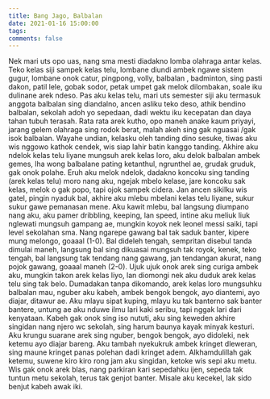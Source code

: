 ```yaml
---
title: Bang Jago, Balbalan
date: 2021-01-16 15:00:00
tags:
comments: false
---
```

Nek mari uts opo uas, nang sma mesti diadakno lomba olahraga antar kelas. Teko kelas siji sampek kelas telu, lombane diundi ambek ngawe sistem gugur, lombane onok catur, pingpong, volly, balbalan , badminton, sing pasti dakon, patil lele, gobak sodor, petak umpet gak melok dilombakan, soale iku dulinane arek ndeso. 
Pas aku kelas telu, mari uts semester siji aku termasuk anggota balbalan sing diandalno, ancen asliku teko deso, athik bendino balbalan, sekolah adoh yo sepedaan, dadi wektu iku kecepatan dan daya tahan tubuh terasah. Rata rata arek kutho, opo maneh anake kaum priyayi, jarang gelem olahraga sing rodok berat, malah akeh sing gak nguasai /gak isok balbalan. 
Wayahe undian, kelasku oleh tanding dino sesuke, tiwas aku wis nggowo kathok cendek, wis siap lahir batin kanggo tanding. 
Akhire aku ndelok kelas telu liyane mungsuh arek kelas loro, aku delok balbalan ambek gemes, lha wong balbalane pating ketanthul, ngrunthel ae, grudak gruduk, gak onok polahe. Eruh aku melok ndelok, dadakno koncoku sing tanding (arek kelas telu) moro nang aku, ngejak mbelo kelase, jare koncoku sak kelas, melok o gak popo, tapi ojok sampek cidera. 
Jan ancen sikilku wis gatel, pingin nyaduk bal, akhire aku mlebu mbelani kelas telu liyane, sukur sukur gawe pemanasan mene. 
Aku kawit mlebu, bal langsung diumpano nang aku, aku pamer dribbling, keeping, lan speed, intine aku meliuk liuk nglewati mungsuh gampang ae, mungkin koyok nek leonel messi saiki, tapi level sekolahan sma. 
Nang ngarepe gawang bal tak saduk banter, kipere mung melongo, goaaal (1-0). 
Bal dideleh tengah, sempritan disebul tanda dimulai maneh, langsung bal sing dikuasai mungsuh tak royok, kenek, teko tengah, bal  langsung tak tendang nang gawang, jan tendangan akurat, nang pojok gawang, goaaal maneh (2-0). 
Ujuk ujuk onok arek sing curiga ambek aku, mungkin takon arek kelas liyo, lan diomongi nek aku duduk arek kelas telu sing tak belo. 
Dumadakan tanpa dikomando, arek kelas loro mungsuhku balbalan mau, nguber aku kabeh, ambek bengok bengok, ayo diantemi, ayo diajar, ditawur ae. Aku mlayu sipat kuping, mlayu ku tak banterno sak banter bantere, untung ae aku nduwe ilmu lari kaki seribu, tapi nggak lari dari kenyataan. Kabeh gak onok sing iso nututi, aku sing keweden akhire singidan nang njero wc sekolah, sing harum baunya kayak minyak kesturi. Aku krungu suarane arek sing nguber, bengok bengok, ayo didoleki, nek ketemu ayo diajar bareng. Aku tambah nyekukruk ambek kringet dleweran, sing maune kringet panas polehan dadi kringet adem. 
Alkhamdulillah gak ketemu, suwene kiro kiro rong jam aku singidan, ketoke wis sepi aku metu. Wis gak onok arek blas, nang parkiran kari sepedahku ijen, sepeda tak tuntun metu sekolah, terus tak genjot banter. 
Misale aku kecekel, lak sido benjut kabeh awak iki.